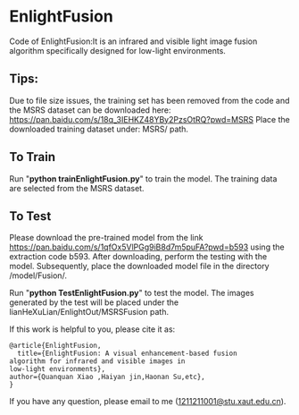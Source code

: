 # EnlightFusion
Code of EnlightFusion:It is an infrared and visible light image fusion algorithm specifically designed for low-light environments.
## Tips:<br>
Due to file size issues, the training set has been removed from the code and the MSRS dataset can be downloaded here: https://pan.baidu.com/s/18q_3IEHKZ48YBy2PzsOtRQ?pwd=MSRS
Place the downloaded training dataset under: MSRS/ path.

## To Train
Run "**python trainEnlightFusion.py**" to train the model.
The training data are selected from the MSRS dataset. 

## To Test
Please download the pre-trained model from the link https://pan.baidu.com/s/1qfOx5VlPGg9iB8d7m5puFA?pwd=b593  using the extraction code b593. After downloading, perform the testing with the model. Subsequently, place the downloaded model file in the directory /model/Fusion/.

Run "**python TestEnlightFusion.py**" to test the model.
The images generated by the test will be placed under the lianHeXuLian/EnlightOut/MSRSFusion path.

If this work is helpful to you, please cite it as:
```
@article{EnlightFusion,
  title={EnlightFusion: A visual enhancement-based fusion
algorithm for infrared and visible images in
low-light environments},
author={Quanquan Xiao ,Haiyan jin,Haonan Su,etc},
}
```
If you have any question, please email to me (1211211001@stu.xaut.edu.cn).
